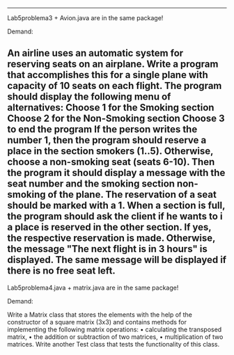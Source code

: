 ----------------------------------------------------------------------------------------------------------------------------
Lab5problema3 + Avion.java are in the same package!

Demand:

An airline uses an automatic system for reserving seats on an airplane.
Write a program that accomplishes this for a single plane with
capacity of 10 seats on each flight. The program should display the following
menu of alternatives:
Choose 1 for the Smoking section
Choose 2 for the Non-Smoking section
Choose 3 to end the program
If the person writes the number 1, then the program should reserve a place in the section
smokers (1..5). Otherwise, choose a non-smoking seat (seats 6-10). Then the program
it should display a message with the seat number and the smoking section
non-smoking of the plane. The reservation of a seat should be marked with a 1.
When a section is full, the program should ask the client if he wants to i
a place is reserved in the other section. If yes, the respective reservation is made. Otherwise,
the message "The next flight is in 3 hours" is displayed. The same message will be displayed if
there is no free seat left.
----------------------------------------------------------------------------------------------------------------------------
Lab5problema4.java + matrix.java are in the same package!

Demand:

Write a Matrix class that stores the elements with the help of the constructor
of a square matrix (3x3) and contains methods for implementing the following
matrix operations:
• calculating the transposed matrix,
• the addition or subtraction of two matrices,
• multiplication of two matrices.
Write another Test class that tests the functionality of this class.
